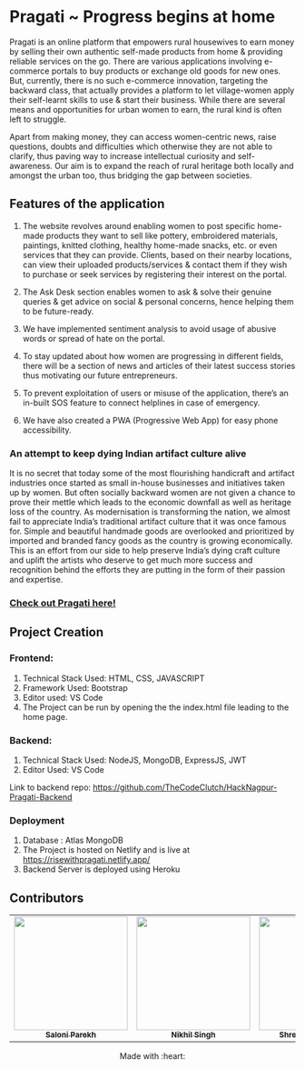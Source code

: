 # Pragati ~ Progress begins at home

Pragati is an online platform that empowers rural housewives to earn money by selling their own authentic self-made products from home & providing reliable services on the go. There are various applications involving e-commerce portals to buy products or exchange old goods for new ones. But, currently, there is no such e-commerce innovation, targeting the backward class, that actually provides a platform to let village-women apply their self-learnt skills to use & start their business. While there are several means and opportunities for urban women to earn, the rural kind is often left to struggle.

Apart from making money, they can access women-centric news, raise questions, doubts and difficulties which otherwise they are not able to clarify, thus paving way to increase intellectual curiosity and self-awareness. Our aim is to expand the reach of rural heritage both locally and amongst the urban too, thus bridging the gap between societies. 

## Features of the application

1. The website revolves around enabling women to post specific home-made products they want to sell like pottery, embroidered materials, paintings, knitted clothing, healthy home-made snacks, etc. or even services that they can provide. Clients, based on their nearby locations, can view their uploaded products/services & contact them if they wish to purchase or seek services by registering their interest on the portal.

2. The Ask Desk section enables women to ask & solve their genuine queries & get advice on social & personal concerns, hence helping them to be future-ready.

3. We have implemented sentiment analysis to avoid usage of abusive words or spread of hate on the portal.

4. To stay updated about how women are progressing in different fields, there will be a section of news and articles of their latest success stories thus motivating our future entrepreneurs.

5. To prevent exploitation of users or misuse of the application, there’s an in-built SOS feature to connect helplines in case of emergency.

6. We have also created a PWA (Progressive Web App) for easy phone accessibility.


### An attempt to keep dying Indian artifact culture alive

It is no secret that today some of the most flourishing handicraft and artifact industries once started as small in-house businesses and initiatives taken up by women. But often socially backward women are not given a chance to prove their mettle which leads to the economic downfall as well as heritage loss of the country. As modernisation is transforming the nation, we almost fail to appreciate India’s traditional artifact culture that it was once famous for. Simple and beautiful handmade goods are overlooked and prioritized by imported and branded fancy goods as the country is growing economically. This is an effort from our side to help preserve India’s dying craft culture and uplift the artists who deserve to get much more success and recognition behind the efforts they are putting in the form of their passion and expertise.



### [Check out Pragati here!](https://risewithpragati.netlify.app/)



## Project Creation

### Frontend:

1. Technical Stack Used: HTML, CSS, JAVASCRIPT
2. Framework Used: Bootstrap
3. Editor used: VS Code
4. The Project can be run by opening the the index.html file leading to the home page.

### Backend: 

1. Technical Stack Used: NodeJS, MongoDB, ExpressJS, JWT
2. Editor Used: VS Code

Link to backend repo: https://github.com/TheCodeClutch/HackNagpur-Pragati-Backend

### Deployment

1. Database : Atlas MongoDB
2. The Project is hosted on Netlify and is live at https://risewithpragati.netlify.app/
3. Backend Server is deployed using Heroku

## Contributors

<table>
  <tr>
    <td align="center"><a href="http://github.com/saloni0104"><img src="https://github.com/TheCodeClutch/HackNagpur-Pragati/blob/master/images/saloni.PNG" width="200px;"  height="200px;" alt=""/><br /><sub><b>Saloni Parekh</b></sub></a><br />
   </td>
   </td>
    <td align="center"><a href="http://github.com/nikhils4"><img src="https://avatars0.githubusercontent.com/u/30321610?s=400&u=0a8cd6fd05261868bef77b237b1a6532f12960ee&v=4" width="200px;" height="200px;" alt=""/><br /><sub><b>Nikhil Singh</b></sub></a><br />
   </td>
    <td align="center"><a href="http://github.com/mshreya9"><img src="https://github.com/TheCodeClutch/HackNagpur-Pragati/blob/master/images/shreya.jpg" width="200px;" height="200px;" alt=""/><br /><sub><b>Shreya Maheshwari</b></sub></a><br/>
    </td>
</tr>
</table>


<p align="center">
	Made with :heart:
</p>
